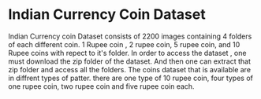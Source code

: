 # Indian Currency Coin Dataset
Indian Currency coin Dataset consists of 2200 images containing 4 folders of each different coin. 1 Rupee coin , 2 rupee coin, 5 rupee coin, and 10 Rupee coins with repect to it's folder. In order to access the dataset , one must download the zip folder of the dataset. And then one can extract that zip folder and access all the folders. The coins dataset that is available are in diffrent types of patter. there are one type of 10 rupee coin, four types of one rupee coin, two rupee coin and five rupee coin each.
